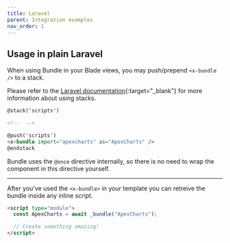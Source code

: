 ```yaml
---
title: Laravel
parent: Integration examples
nav_order: 1
---
```


## Usage in plain Laravel

When using Bundle in your Blade views, you may push/prepend `<x-bundle />` to a stack.

Please refer to the [Laravel documentation](https://laravel.com/docs/10.x/blade#stacks){:target="\_blank"} for more information about using stacks.

```html
@stack('scripts')

<!--  -->

@push('scripts')
<x-bundle import="apexcharts" as="ApexCharts" />
@endstack
```

Bundle uses the `@once` directive internally, so there is no need to wrap the component in this directive yourself.

---

After you've used the `<x-bundle>` in your template you can retreive the bundle inside any inline script.

```html
<script type="module">
  const ApexCharts = await _bundle("ApexCharts");

  // Create something amazing!
</script>
```
